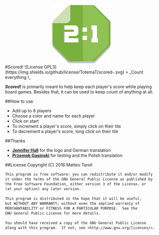 <div align="center">
	<img src="app/src/main/res/mipmap-xxxhdpi/ic_launcher.png"/>
</div>
#Scored! ![License GPL3](https://img.shields.io/github/license/TotemaT/scored-.svg)
> _Count everything !_

***Scored!*** is primarily meant to help keep each player's score while playing board games. Besides that, it can be used to keep count of anything at all.

##How to use

- Add up to 8 players
- Choose a color and name for each player
- Click on start
- To increment a player's score, simply click on their tile
- To decrement a player's score, long click on their tile

##Thanks
- **[Jennifer Hall](https://www.instagram.com/yourcottonmouth/)** for the logo and German translation
- **[Przemek Gasinski](https://github.com/Soofe)** for testing and the Polish translation

##License
    Copyright (C) 2016  Matteo Taroli
    
    This program is free software: you can redistribute it and/or modify
    it under the terms of the GNU General Public License as published by
    the Free Software Foundation, either version 3 of the License, or
    (at your option) any later version.
    
    This program is distributed in the hope that it will be useful,
    but WITHOUT ANY WARRANTY; without even the implied warranty of
    MERCHANTABILITY or FITNESS FOR A PARTICULAR PURPOSE.  See the
    GNU General Public License for more details.
    
    You should have received a copy of the GNU General Public License
    along with this program.  If not, see <http://www.gnu.org/licenses/>.